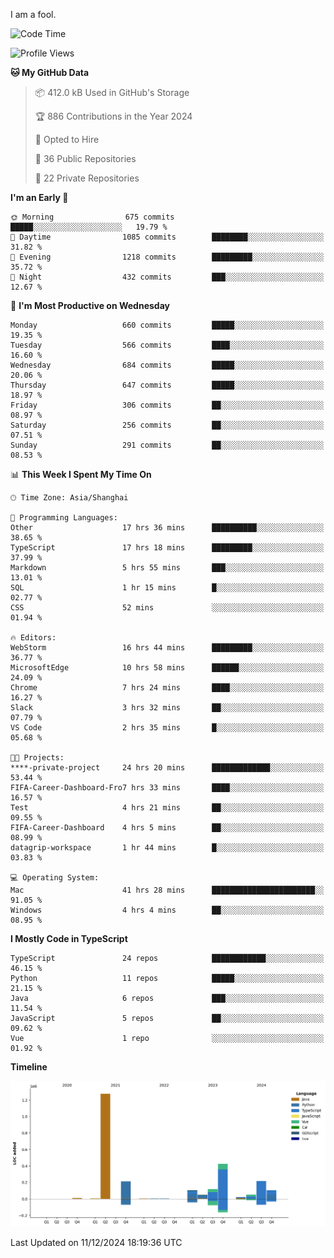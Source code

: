 I am a fool.

<!--START_SECTION:waka-->
![Code Time](http://img.shields.io/badge/Code%20Time-2%2C242%20hrs%2030%20mins-blue)

![Profile Views](http://img.shields.io/badge/Profile%20Views-4-blue)

**🐱 My GitHub Data** 

> 📦 412.0 kB Used in GitHub's Storage 
 > 
> 🏆 886 Contributions in the Year 2024
 > 
> 💼 Opted to Hire
 > 
> 📜 36 Public Repositories 
 > 
> 🔑 22 Private Repositories 
 > 
**I'm an Early 🐤** 

```text
🌞 Morning                675 commits         █████░░░░░░░░░░░░░░░░░░░░   19.79 % 
🌆 Daytime                1085 commits        ████████░░░░░░░░░░░░░░░░░   31.82 % 
🌃 Evening                1218 commits        █████████░░░░░░░░░░░░░░░░   35.72 % 
🌙 Night                  432 commits         ███░░░░░░░░░░░░░░░░░░░░░░   12.67 % 
```
📅 **I'm Most Productive on Wednesday** 

```text
Monday                   660 commits         █████░░░░░░░░░░░░░░░░░░░░   19.35 % 
Tuesday                  566 commits         ████░░░░░░░░░░░░░░░░░░░░░   16.60 % 
Wednesday                684 commits         █████░░░░░░░░░░░░░░░░░░░░   20.06 % 
Thursday                 647 commits         █████░░░░░░░░░░░░░░░░░░░░   18.97 % 
Friday                   306 commits         ██░░░░░░░░░░░░░░░░░░░░░░░   08.97 % 
Saturday                 256 commits         ██░░░░░░░░░░░░░░░░░░░░░░░   07.51 % 
Sunday                   291 commits         ██░░░░░░░░░░░░░░░░░░░░░░░   08.53 % 
```


📊 **This Week I Spent My Time On** 

```text
🕑︎ Time Zone: Asia/Shanghai

💬 Programming Languages: 
Other                    17 hrs 36 mins      ██████████░░░░░░░░░░░░░░░   38.65 % 
TypeScript               17 hrs 18 mins      █████████░░░░░░░░░░░░░░░░   37.99 % 
Markdown                 5 hrs 55 mins       ███░░░░░░░░░░░░░░░░░░░░░░   13.01 % 
SQL                      1 hr 15 mins        █░░░░░░░░░░░░░░░░░░░░░░░░   02.77 % 
CSS                      52 mins             ░░░░░░░░░░░░░░░░░░░░░░░░░   01.94 % 

🔥 Editors: 
WebStorm                 16 hrs 44 mins      █████████░░░░░░░░░░░░░░░░   36.77 % 
MicrosoftEdge            10 hrs 58 mins      ██████░░░░░░░░░░░░░░░░░░░   24.09 % 
Chrome                   7 hrs 24 mins       ████░░░░░░░░░░░░░░░░░░░░░   16.27 % 
Slack                    3 hrs 32 mins       ██░░░░░░░░░░░░░░░░░░░░░░░   07.79 % 
VS Code                  2 hrs 35 mins       █░░░░░░░░░░░░░░░░░░░░░░░░   05.68 % 

🐱‍💻 Projects: 
****-private-project     24 hrs 20 mins      █████████████░░░░░░░░░░░░   53.44 % 
FIFA-Career-Dashboard-Fro7 hrs 33 mins       ████░░░░░░░░░░░░░░░░░░░░░   16.57 % 
Test                     4 hrs 21 mins       ██░░░░░░░░░░░░░░░░░░░░░░░   09.55 % 
FIFA-Career-Dashboard    4 hrs 5 mins        ██░░░░░░░░░░░░░░░░░░░░░░░   08.99 % 
datagrip-workspace       1 hr 44 mins        █░░░░░░░░░░░░░░░░░░░░░░░░   03.83 % 

💻 Operating System: 
Mac                      41 hrs 28 mins      ███████████████████████░░   91.05 % 
Windows                  4 hrs 4 mins        ██░░░░░░░░░░░░░░░░░░░░░░░   08.95 % 
```

**I Mostly Code in TypeScript** 

```text
TypeScript               24 repos            ████████████░░░░░░░░░░░░░   46.15 % 
Python                   11 repos            █████░░░░░░░░░░░░░░░░░░░░   21.15 % 
Java                     6 repos             ███░░░░░░░░░░░░░░░░░░░░░░   11.54 % 
JavaScript               5 repos             ██░░░░░░░░░░░░░░░░░░░░░░░   09.62 % 
Vue                      1 repo              ░░░░░░░░░░░░░░░░░░░░░░░░░   01.92 % 
```



**Timeline**

![Lines of Code chart](https://raw.githubusercontent.com/VeejaLiu/VeejaLiu/master/assets/bar_graph.png)


 Last Updated on 11/12/2024 18:19:36 UTC
<!--END_SECTION:waka-->
